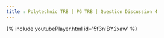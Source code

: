 ```yaml
---
title : Polytechnic TRB | PG TRB | Question Discussion 4
---
```






{% include youtubePlayer.html id='5f3nIBY2xaw' %}
